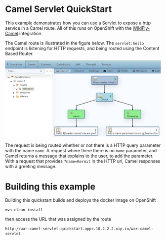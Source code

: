 # Camel Servlet QuickStart

This example demonstrates how you can use a Servlet to expose a http
service in a Camel route. All of this runs on OpenShift with the [WildFly-Camel](https://github.com/wildfly-extras/wildfly-camel) integration. 

The Camel route is illustrated in the figure below. The
`servlet:hello` endpoint is listening for HTTP requests, and being
routed using the Content Based Router.

![Camel Servlet diagram](../../../docs/images/war-camel-servlet-diagram.jpg)

The request is being routed whether or not there is a HTTP query
parameter with the name `name`. A request where there
there is no `name` parameter, and Camel returns a message that
explains to the user, to add the parameter. With a request that
provides `?name=Kermit` in the HTTP url, Camel responses with a
greeting message. 

# Building this example

Building this quickstart builds and deploys the docker image on OpenShift

    mvn clean install
    
then access the URL that was assigned by the route

	http://war-camel-servlet-quickstart.apps.10.2.2.2.xip.io/war-camel-servlet    
